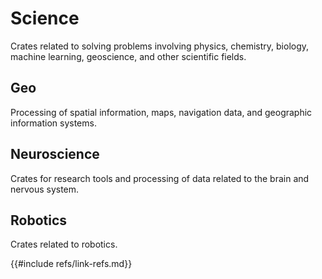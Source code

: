# Science

Crates related to solving problems involving physics, chemistry, biology, machine learning, geoscience, and other scientific fields.

## Geo

Processing of spatial information, maps, navigation data, and geographic information systems.

## Neuroscience

Crates for research tools and processing of data related to the brain and nervous system.

## Robotics

Crates related to robotics.

{{#include refs/link-refs.md}}

